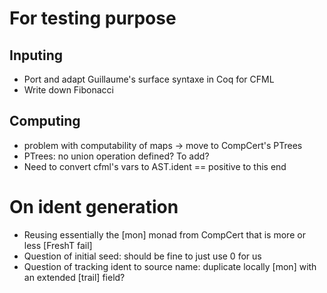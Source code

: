 # For testing purpose

## Inputing
- Port and adapt Guillaume's surface syntaxe in Coq for CFML
- Write down Fibonacci

## Computing
- problem with computability of maps -> move to CompCert's PTrees
- PTrees: no union operation defined? To add?
- Need to convert cfml's vars to AST.ident == positive to this end

# On ident generation
- Reusing essentially the [mon] monad from CompCert that is more or less [FreshT fail]
- Question of initial seed: should be fine to just use 0 for us
- Question of tracking ident to source name: duplicate locally [mon] with an extended [trail] field?



